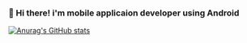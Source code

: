 ### 👋 Hi there! i'm mobile applicaion developer using Android 

[![Anurag's GitHub stats](https://github-readme-stats.vercel.app/api?username=tjrkdgnl&count_private=true)](https://github.com/anuraghazra/github-readme-stats)



<!--
**tjrkdgnl/tjrkdgnl** is a ✨ _special_ ✨ repository because its `README.md` (this file) appears on your GitHub profile.

Here are some ideas to get you started:

- 🔭 I’m currently working on ...
- 🌱 I’m currently learning ...
- 👯 I’m looking to collaborate on ...
- 🤔 I’m looking for help with ...
- 💬 Ask me about ...
- 📫 How to reach me: ...
- 😄 Pronouns: ...
- ⚡ Fun fact: ...
-->

